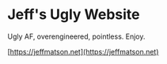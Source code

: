 # Jeff's Ugly Website

Ugly AF, overengineered, pointless. Enjoy.

[https://jeffmatson.net](https://jeffmatson.net)
